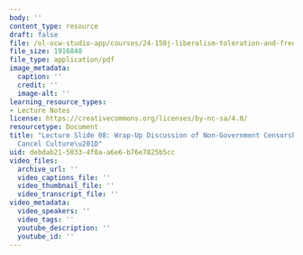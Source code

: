 ```yaml
---
body: ''
content_type: resource
draft: false
file: /ol-ocw-studio-app/courses/24-150j-liberalism-toleration-and-freedom-of-speech-fall-2023/mit24_150j_f23_lec08.pdf
file_size: 1916840
file_type: application/pdf
image_metadata:
  caption: ''
  credit: ''
  image-alt: ''
learning_resource_types:
- Lecture Notes
license: https://creativecommons.org/licenses/by-nc-sa/4.0/
resourcetype: Document
title: "Lecture Slide 08: Wrap-Up Discussion of Non-Government Censorship and \u201C\
  Cancel Culture\u201D"
uid: debdab21-5033-4f0a-a6e6-b76e7825b5cc
video_files:
  archive_url: ''
  video_captions_file: ''
  video_thumbnail_file: ''
  video_transcript_file: ''
video_metadata:
  video_speakers: ''
  video_tags: ''
  youtube_description: ''
  youtube_id: ''
---
```


